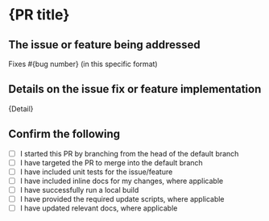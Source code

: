# {PR title}

<!-- Thank you for contributing to FoundationaLLM!  Open source is only as strong as its contributors. -->

## The issue or feature being addressed

<!-- Please include the existing GitHub issue number where relevant -->

Fixes #{bug number} (in this specific format)

## Details on the issue fix or feature implementation

{Detail}

## Confirm the following

- [ ]  I started this PR by branching from the head of the default branch
- [ ]  I have targeted the PR to merge into the default branch
- [ ]  I have included unit tests for the issue/feature
- [ ]  I have included inline docs for my changes, where applicable
- [ ]  I have successfully run a local build
- [ ]  I have provided the required update scripts, where applicable
- [ ]  I have updated relevant docs, where applicable
